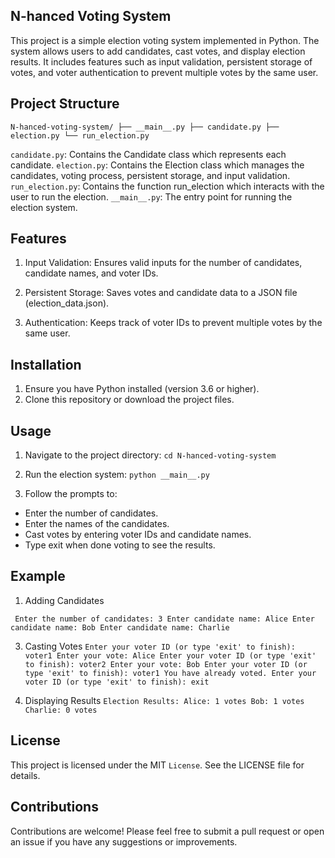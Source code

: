 ## N-hanced Voting System

This project is a simple election voting system implemented in Python. The system allows users to add candidates, cast votes, and display election results. It includes features such as input validation, persistent storage of votes, and voter authentication to prevent multiple votes by the same user.

## Project Structure


`N-hanced-voting-system/
├── __main__.py
├── candidate.py
├── election.py
└── run_election.py`



`candidate.py`: Contains the Candidate class which represents each candidate.
`election.py`: Contains the Election class which manages the candidates, voting process, persistent storage, and input validation.
`run_election.py`: Contains the function run_election which interacts with the user to run the election.
`__main__.py`: The entry point for running the election system.

## Features

1. Input Validation: Ensures valid inputs for the number of candidates, candidate names, and voter IDs.

2. Persistent Storage: Saves votes and candidate data to a JSON file (election_data.json).

3. Authentication: Keeps track of voter IDs to prevent multiple votes by the same user.

## Installation

1. Ensure you have Python installed (version 3.6 or higher).
2. Clone this repository or download the project files.

## Usage

1. Navigate to the project directory:
   `cd N-hanced-voting-system`
   
2. Run the election system:
   `python __main__.py`

3. Follow the prompts to:
- Enter the number of candidates.
- Enter the names of the candidates.
- Cast votes by entering voter IDs and candidate names.
- Type exit when done voting to see the results.

## Example
1. Adding Candidates
   
` Enter the number of candidates:
3
Enter candidate name:
Alice
Enter candidate name:
Bob
Enter candidate name:
Charlie`

3. Casting Votes
`Enter your voter ID (or type 'exit' to finish):
voter1
Enter your vote:
Alice
Enter your voter ID (or type 'exit' to finish):
voter2
Enter your vote:
Bob
Enter your voter ID (or type 'exit' to finish):
voter1
You have already voted.
Enter your voter ID (or type 'exit' to finish):
exit`

4. Displaying Results
`Election Results:
Alice: 1 votes
Bob: 1 votes
Charlie: 0 votes`

## License
This project is licensed under the MIT `License`. See the LICENSE file for details.

## Contributions
Contributions are welcome! Please feel free to submit a pull request or open an issue if you have any suggestions or improvements.
